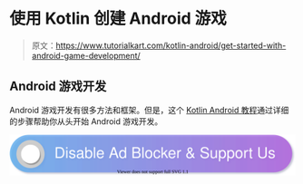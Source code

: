 # 使用 Kotlin 创建 Android 游戏

> 原文：<https://www.tutorialkart.com/kotlin-android/get-started-with-android-game-development/>

## Android 游戏开发

Android 游戏开发有很多方法和框架。但是，这个 [Kotlin Android 教程](https://www.tutorialkart.com/kotlin-android-tutorial/)通过详细的步骤帮助你从头开始 Android 游戏开发。

[![](img/925da31b32d6bc3827932f6c8afb11bb.png)](https://www.tutorialkart.com/)